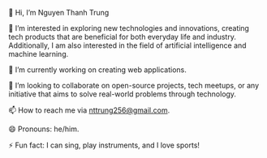 👋 Hi, I’m Nguyen Thanh Trung

👀 I’m interested in exploring new technologies and innovations, creating tech products that are beneficial for both everyday life and industry. Additionally, I am also interested in the field of artificial intelligence and machine learning.

🌱 I’m currently working on creating web applications.

💞️ I’m looking to collaborate on open-source projects, tech meetups, or any initiative that aims to solve real-world problems through technology.

📫 How to reach me via nttrung256@gmail.com.

😄 Pronouns: he/him.

⚡ Fun fact: I can sing, play instruments, and I love sports!

<!---
nttrung256/nttrung256 is a ✨ special ✨ repository because its `README.md` (this file) appears on your GitHub profile.
You can click the Preview link to take a look at your changes.
--->
